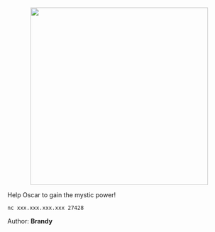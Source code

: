 <br>

<p align="center">
  <img src="" width="400">
</p>

Help Oscar to gain the mystic power!


```
nc xxx.xxx.xxx.xxx 27428
```


Author: **Brandy**
